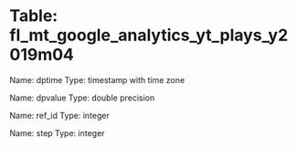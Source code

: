 Table: fl_mt_google_analytics_yt_plays_y2019m04
===============================================

Name: dptime
Type: timestamp with time zone

Name: dpvalue
Type: double precision

Name: ref_id
Type: integer

Name: step
Type: integer

